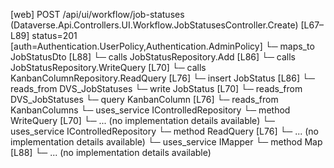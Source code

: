 [web] POST /api/ui/workflow/job-statuses  (Dataverse.Api.Controllers.UI.Workflow.JobStatusesController.Create)  [L67–L89] status=201 [auth=Authentication.UserPolicy,Authentication.AdminPolicy]
  └─ maps_to JobStatusDto [L88]
  └─ calls JobStatusRepository.Add [L86]
  └─ calls JobStatusRepository.WriteQuery [L70]
  └─ calls KanbanColumnRepository.ReadQuery [L76]
  └─ insert JobStatus [L86]
    └─ reads_from DVS_JobStatuses
  └─ write JobStatus [L70]
    └─ reads_from DVS_JobStatuses
  └─ query KanbanColumn [L76]
    └─ reads_from KanbanColumns
  └─ uses_service IControlledRepository<JobStatus>
    └─ method WriteQuery [L70]
      └─ ... (no implementation details available)
  └─ uses_service IControlledRepository<KanbanColumn>
    └─ method ReadQuery [L76]
      └─ ... (no implementation details available)
  └─ uses_service IMapper
    └─ method Map [L88]
      └─ ... (no implementation details available)

